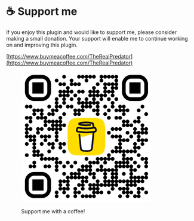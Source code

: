 # ☕ Support me

If you enjoy this plugin and would like to support me, please consider making a small donation. Your support will enable me to continue working on and improving this plugin.

[https://www.buymeacoffee.com/TheRealPredator](https://www.buymeacoffee.com/TheRealPredator)

<figure><img src="../.gitbook/assets/BuyMeACoffee.png" alt="Donation QR-Code" width="350"><figcaption><p>Support me with a coffee!</p></figcaption></figure>

